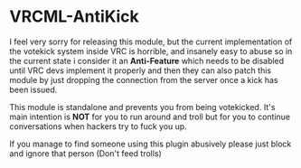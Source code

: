 # VRCML-AntiKick

I feel very sorry for releasing this module, but the current implementation of the votekick system inside VRC is horrible, and insanely easy to abuse so in the current state i consider it an **Anti-Feature** which needs to be disabled until VRC devs implement it properly and then they can also patch this module by just dropping the connection from the server once a kick has been issued.

This module is standalone and prevents you from being votekicked. It's main intention is **NOT** for you to run around and troll but for you to continue conversations when hackers try to fuck you up.

If you manage to find someone using this plugin abusively please just block and ignore that person (Don't feed trolls)
